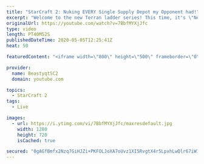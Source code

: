 ```yaml
---
title: "StarCraft 2: Nuking EVERY Single Supply Depot my Opponent had!"
excerpt: "Welcome to the new Terran ladder series! This time, it's \"Never Attack to Grandmaster!\" In this challenge, I play as Terran on the EU ladder, and in every game I'm not allowed to attack with any units except for using Ghosts. I'm allowed to make any army units for defending, as long as I don't attack"
originalUrl: https://youtube.com/watch?v=7BbfMYXjJfc
type: video
length: PT40M52S
publishedDateTime: 2020-05-05T12:25:41Z
heat: 50

featuredContent: "<iframe width=\"800\" height=\"500\" frameborder=\"0\" src=\"https://www.youtube.com/embed/7BbfMYXjJfc\" allow=\"accelerometer; autoplay; encrypted-media; gyroscope; picture-in-picture\" allowfullscreen></iframe>"

provider:
  name: BeastyqtSC2
  domain: youtube.com

topics:
  - StarCraft 2
tags:
  - Live

images:
  - url: https://i.ytimg.com/vi/7BbfMYXjJfc/maxresdefault.jpg
    width: 1280
    height: 720
    isCached: true

secured: "0gAGfBmfx2Nzq7GiHJZi+PKFOLJoXA7oUvz1XI5RvgtX4r5LpxhLwQlr67iWIoqCJ5TJw4KwdMEFF1R+qzG5Iip/sxKYgL2DWJNOASenkZmW4GNUuQs6zRQeVUKUz+3oa+aikbvlv8+sCk0MkVH0p54Ia3NvGJnlLuO1tYg/OjI0DgPzRB3dCmpRUQu+JakJtukZjkNJDVpQdAFHQgrIGKkHR31HnazX79AkciDvJMDSF4IUyo9ZAVDjivx4NM1w8SRtOh1zuv3SDlxBBRFWqsqIWzNvyPuM0DsdhlRMZyEhTjNU6nEAObFYpwsmf4QgDrlnUtMMI2NTaKDa2/owNs0eHyT3MhL5n/nqe73aOjDapdRvC2Ooug4CxZEw8FnU9QtqV/v9SpXEHWvpu97yMwMMrZ/6MPapgk4uoR5j0Z8=;hiZv+AT1Kl0HSkc3TGSEuw=="
---
```


